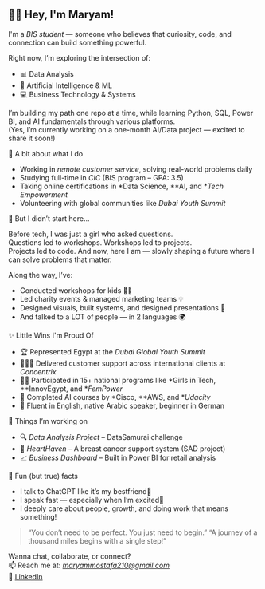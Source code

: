  ## 👋🏻 Hey, I'm Maryam!

I'm a *BIS student* — someone who believes that curiosity, code, and connection can build something powerful.

Right now, I’m exploring the intersection of:
- 📊 Data Analysis
- 🤖 Artificial Intelligence & ML
- 💻 Business Technology & Systems

I’m building my path one repo at a time, while learning Python, SQL, Power BI, and AI fundamentals through various platforms.  
(Yes, I’m currently working on a one-month AI/Data project — excited to share it soon!)



 💼 A bit about what I do

- Working in *remote customer service*, solving real-world problems daily
- Studying full-time in *CIC* (BIS program – GPA: 3.5)
- Taking online certifications in *Data Science, **AI, and **Tech Empowerment*
- Volunteering with global communities like *Dubai Youth Summit*



 🧠 But I didn’t start here...

Before tech, I was just a girl who asked questions.  
Questions led to workshops. Workshops led to projects.  
Projects led to code. And now, here I am — slowly shaping a future where I can solve problems that matter.

Along the way, I’ve:
- Conducted workshops for kids 👧🏻 
- Led charity events & managed marketing teams 💡  
- Designed visuals, built systems, and designed presentations 🎨  
- And talked to a LOT of people — in 2 languages 🌍



 ✨ Little Wins I'm Proud Of

- 🏆 Represented Egypt at the *Dubai Global Youth Summit*
- 👩🏻‍🏫 Delivered customer support across international clients at *Concentrix*
- 🤝🏻 Participated in 15+ national programs like *Girls in Tech, **InnovEgypt, and **FemPower*
- 🧠 Completed AI courses by *Cisco, **AWS, and **Udacity*
- 🎯 Fluent in English, native Arabic speaker, beginner in German



 🌱 Things I’m working on

- 🔍 *Data Analysis Project* – DataSamurai challenge  
- 🏥 *HeartHaven* – A breast cancer support system (SAD project)  
- 📈 *Business Dashboard* – Built in Power BI for retail analysis  



 💓 Fun (but true) facts

- I talk to ChatGPT like it’s my bestfriend🤖  
- I speak fast — especially when I’m excited🤪  
- I deeply care about people, growth, and doing work that means something!



> “You don’t need to be perfect. You just need to begin.” “A journey of a thousand miles begins with a single step!”

Wanna chat, collaborate, or connect?  
📫 Reach me at: *maryammostafa210@gmail.com*  
🔗 [LinkedIn](https://www.linkedin.com/in/maryamostafa)
